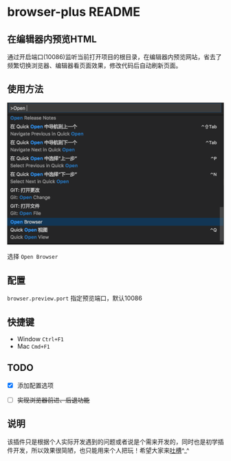 # browser-plus README

## 在编辑器内预览HTML

通过开启端口(10086)监听当前打开项目的根目录，在编辑器内预览网站，省去了频繁切换浏览器、编辑器看页面效果，修改代码后自动刷新页面。

## 使用方法

![](https://raw.githubusercontent.com/Bobjoy/vscode-browser-plus/master/images/contextmenu.png)

选择 `Open Browser`

## 配置

`browser.preview.port` 指定预览端口，默认10086

## 快捷键

* Window `Ctrl+F1`
* Mac `Cmd+F1`

## TODO

- [x] 添加配置选项

- [ ] ~~实现浏览器前进、后退功能~~

## 说明

该插件只是根据个人实际开发遇到的问题或者说是个需来开发的，同时也是初学插件开发，所以效果很简陋，也只能用来个人把玩！希望大家来[吐槽](https://github.com/bobjoy/vscode-browser-plus/issues)^_^

